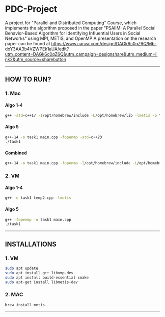 # PDC-Project
A project for "Parallel and Distributed Computing" Course, which implements the algorithm proposed in the paper "PSAIIM: A Parallel Social Behavior-Based Algorithm for Identifying Influential Users in Social Networks" using MPI, METIS, and OpenMP
A presentation on the research paper can be found at https://www.canva.com/design/DAGk6c0qZ6Q/Mb-doY3AA3b4VZWPEk1aUA/edit?utm_content=DAGk6c0qZ6Q&utm_campaign=designshare&utm_medium=link2&utm_source=sharebutton

---

## HOW TO RUN?
### 1. Mac
#### Algo 1-4
```sh
g++ -std=c++17 -I/opt/homebrew/include -L/opt/homebrew/lib -lmetis -o task1 temp2.cpp
```

#### Algo 5
```sh
g++-14 -o task1 main.cpp -fopenmp -std=c++23
./task1
```

#### Combined
```sh
g++-14 -o task1 main.cpp -fopenmp -I/opt/homebrew/include -L/opt/homebrew/lib -lmetis -std=c++23
```

### 2. VM
#### Algo 1-4
```sh
g++ -o task1 temp2.cpp -lmetis
```

#### Algo 5
```sh
g++ -fopenmp -o task1 main.cpp
./task1
```

---

## INSTALLATIONS
### 1. VM
```sh
sudo apt update
sudo apt install g++ libomp-dev
sudo apt install build-essential cmake
sudo apt-get install libmetis-dev
```

### 2. MAC
```sh
brew install metis
```

---